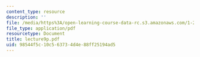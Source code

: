 ```yaml
---
content_type: resource
description: ''
file: /media/https%3A/open-learning-course-data-rc.s3.amazonaws.com/1-225j-transportation-flow-systems-fall-2002/98544f5c10c563734d4e88ff25194ad5_lecture9p.pdf
file_type: application/pdf
resourcetype: Document
title: lecture9p.pdf
uid: 98544f5c-10c5-6373-4d4e-88ff25194ad5
---
```

